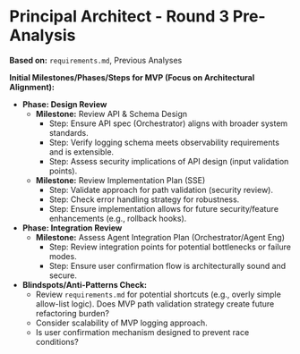 # Principal Architect - Round 3 Pre-Analysis

**Based on:** `requirements.md`, Previous Analyses

**Initial Milestones/Phases/Steps for MVP (Focus on Architectural Alignment):**
*   **Phase: Design Review**
    *   **Milestone:** Review API & Schema Design
        *   Step: Ensure API spec (Orchestrator) aligns with broader system standards.
        *   Step: Verify logging schema meets observability requirements and is extensible.
        *   Step: Assess security implications of API design (input validation points).
    *   **Milestone:** Review Implementation Plan (SSE)
        *   Step: Validate approach for path validation (security review).
        *   Step: Check error handling strategy for robustness.
        *   Step: Ensure implementation allows for future security/feature enhancements (e.g., rollback hooks).
*   **Phase: Integration Review**
    *   **Milestone:** Assess Agent Integration Plan (Orchestrator/Agent Eng)
        *   Step: Review integration points for potential bottlenecks or failure modes.
        *   Step: Ensure user confirmation flow is architecturally sound and secure.
*   **Blindspots/Anti-Patterns Check:**
    *   Review `requirements.md` for potential shortcuts (e.g., overly simple allow-list logic). Does MVP path validation strategy create future refactoring burden?
    *   Consider scalability of MVP logging approach.
    *   Is user confirmation mechanism designed to prevent race conditions? 